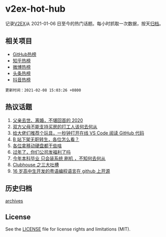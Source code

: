 # v2ex-hot-hub

 记录[V2EX](https://www.v2ex.com/)从 2021-01-06 日至今的热门话题。每小时抓取一次数据，按天[归档](archives)。
 
 ## 相关项目

- [GitHub热榜](https://github.com/lonnyzhang423/github-hot-hub)
- [知乎热榜](https://github.com/lonnyzhang423/zhihu-hot-hub)
- [微博热榜](https://github.com/lonnyzhang423/weibo-hot-hub)
- [头条热榜](https://github.com/lonnyzhang423/toutiao-hot-hub)
- [抖音热榜](https://github.com/lonnyzhang423/douyin-hot-hub)


 `更新时间：2021-02-08 15:03:26 +0800`

## 热议话题

1. [父亲去世、离婚，不堪回首的 2020](https://www.v2ex.com/t/752315)
1. [双方父母不能支持买房的打工人该何去何从](https://www.v2ex.com/t/752259)
1. [给大佬们推荐个玩具，一秒钟打开在线 VS Code 阅读 GitHub 代码](https://www.v2ex.com/t/752197)
1. [B 站下架无职转生，各位怎么看？](https://www.v2ex.com/t/752226)
1. [各位拿移动硬盘都干些啥](https://www.v2ex.com/t/752228)
1. [过年了，你们公司发福利了吗](https://www.v2ex.com/t/752287)
1. [今年本科毕业 只会装系统 刷机 ，不知何去何从](https://www.v2ex.com/t/752205)
1. [Clubhouse 之三大吐槽](https://www.v2ex.com/t/752217)
1. [16 岁高中生开发的粤语编程语言在 github 上开源](https://www.v2ex.com/t/752132)

## 历史归档

[archives](archives)

## License

See the [LICENSE](LICENSE) file for license rights and limitations (MIT).
